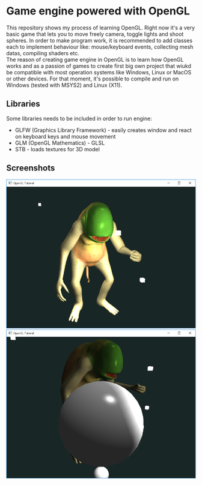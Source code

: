 # Game engine powered with OpenGL
This repository shows my process of learning OpenGL. Right now it's a very basic game that lets you to move freely camera, toggle lights and shoot spheres. In order to make program work, it is recommended to add classes each to implement behaviour like: mouse/keyboard events, collecting mesh datas, compiling shaders etc.\
The reason of creating game engine in OpenGL is to learn how OpenGL works and as a passion of games to create first big own project that wiukd be compatible with most operation systems like Windows, Linux or MacOS or other devices. For that moment, it's possible to compile and run on Windows (tested with MSYS2) and Linux (X11).

## Libraries
Some libraries needs to be included in order to run engine:
* GLFW (Graphics Library Framework) - easily creates window and react on keyboard keys and mouse movement
* GLM (OpenGL Mathematics) - GLSL 
* STB - loads textures for 3D model

## Screenshots
![Screenshot 1](readme-src/screenshot1.png)
![Screenshot 2](readme-src/screenshot2.png)